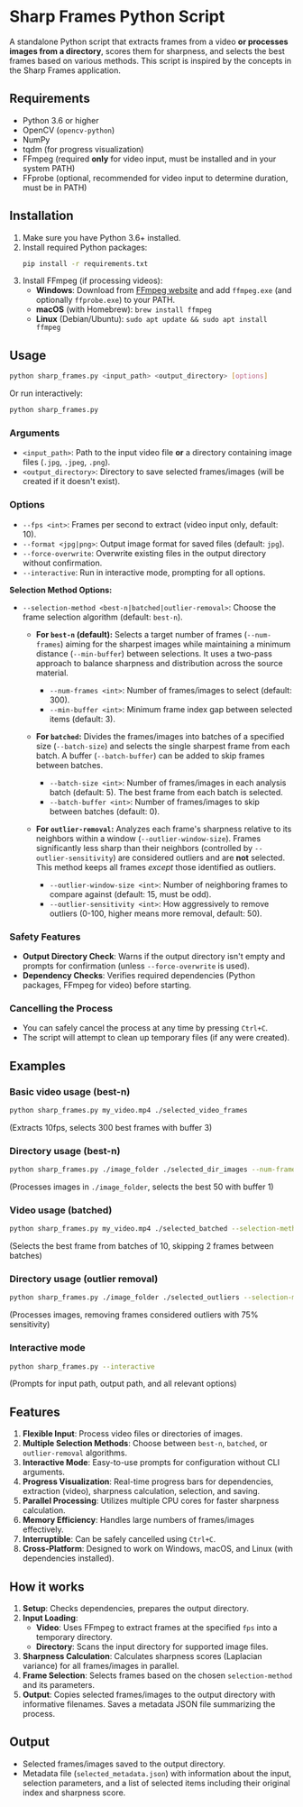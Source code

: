 # Sharp Frames Python Script

A standalone Python script that extracts frames from a video **or processes images from a directory**, scores them for sharpness, and selects the best frames based on various methods. This script is inspired by the concepts in the Sharp Frames application.

## Requirements

- Python 3.6 or higher
- OpenCV (`opencv-python`)
- NumPy
- tqdm (for progress visualization)
- FFmpeg (required **only** for video input, must be installed and in your system PATH)
- FFprobe (optional, recommended for video input to determine duration, must be in PATH)

## Installation

1.  Make sure you have Python 3.6+ installed.
2.  Install required Python packages:
    ```bash
    pip install -r requirements.txt
    ```
3.  Install FFmpeg (if processing videos):
    *   **Windows**: Download from [FFmpeg website](https://ffmpeg.org/download.html) and add `ffmpeg.exe` (and optionally `ffprobe.exe`) to your PATH.
    *   **macOS** (with Homebrew): `brew install ffmpeg`
    *   **Linux** (Debian/Ubuntu): `sudo apt update && sudo apt install ffmpeg`

## Usage

```bash
python sharp_frames.py <input_path> <output_directory> [options]
```
Or run interactively:
```bash
python sharp_frames.py
```

### Arguments

-   `<input_path>`: Path to the input video file **or** a directory containing image files (`.jpg`, `.jpeg`, `.png`).
-   `<output_directory>`: Directory to save selected frames/images (will be created if it doesn't exist).

### Options

-   `--fps <int>`: Frames per second to extract (video input only, default: 10).
-   `--format <jpg|png>`: Output image format for saved files (default: `jpg`).
-   `--force-overwrite`: Overwrite existing files in the output directory without confirmation.
-   `--interactive`: Run in interactive mode, prompting for all options.

**Selection Method Options:**

-   `--selection-method <best-n|batched|outlier-removal>`: Choose the frame selection algorithm (default: `best-n`).

    -   **For `best-n` (default):** Selects a target number of frames (`--num-frames`) aiming for the sharpest images while maintaining a minimum distance (`--min-buffer`) between selections. It uses a two-pass approach to balance sharpness and distribution across the source material.
        -   `--num-frames <int>`: Number of frames/images to select (default: 300).
        -   `--min-buffer <int>`: Minimum frame index gap between selected items (default: 3).

    -   **For `batched`:** Divides the frames/images into batches of a specified size (`--batch-size`) and selects the single sharpest frame from each batch. A buffer (`--batch-buffer`) can be added to skip frames between batches.
        -   `--batch-size <int>`: Number of frames/images in each analysis batch (default: 5). The best frame from each batch is selected.
        -   `--batch-buffer <int>`: Number of frames/images to skip between batches (default: 0).

    -   **For `outlier-removal`:** Analyzes each frame's sharpness relative to its neighbors within a window (`--outlier-window-size`). Frames significantly less sharp than their neighbors (controlled by `--outlier-sensitivity`) are considered outliers and are **not** selected. This method keeps all frames *except* those identified as outliers.
        -   `--outlier-window-size <int>`: Number of neighboring frames to compare against (default: 15, must be odd).
        -   `--outlier-sensitivity <int>`: How aggressively to remove outliers (0-100, higher means more removal, default: 50).

### Safety Features

-   **Output Directory Check**: Warns if the output directory isn't empty and prompts for confirmation (unless `--force-overwrite` is used).
-   **Dependency Checks**: Verifies required dependencies (Python packages, FFmpeg for video) before starting.

### Cancelling the Process

-   You can safely cancel the process at any time by pressing `Ctrl+C`.
-   The script will attempt to clean up temporary files (if any were created).

## Examples

### Basic video usage (best-n)

```bash
python sharp_frames.py my_video.mp4 ./selected_video_frames
```
(Extracts 10fps, selects 300 best frames with buffer 3)

### Directory usage (best-n)

```bash
python sharp_frames.py ./image_folder ./selected_dir_images --num-frames 50 --min-buffer 1
```
(Processes images in `./image_folder`, selects the best 50 with buffer 1)

### Video usage (batched)

```bash
python sharp_frames.py my_video.mp4 ./selected_batched --selection-method batched --batch-size 10 --batch-buffer 2
```
(Selects the best frame from batches of 10, skipping 2 frames between batches)

### Directory usage (outlier removal)

```bash
python sharp_frames.py ./image_folder ./selected_outliers --selection-method outlier-removal --outlier-sensitivity 75
```
(Processes images, removing frames considered outliers with 75% sensitivity)

### Interactive mode

```bash
python sharp_frames.py --interactive
```
(Prompts for input path, output path, and all relevant options)

## Features

1.  **Flexible Input**: Process video files or directories of images.
2.  **Multiple Selection Methods**: Choose between `best-n`, `batched`, or `outlier-removal` algorithms.
3.  **Interactive Mode**: Easy-to-use prompts for configuration without CLI arguments.
4.  **Progress Visualization**: Real-time progress bars for dependencies, extraction (video), sharpness calculation, selection, and saving.
5.  **Parallel Processing**: Utilizes multiple CPU cores for faster sharpness calculation.
6.  **Memory Efficiency**: Handles large numbers of frames/images effectively.
7.  **Interruptible**: Can be safely cancelled using `Ctrl+C`.
8.  **Cross-Platform**: Designed to work on Windows, macOS, and Linux (with dependencies installed).

## How it works

1.  **Setup**: Checks dependencies, prepares the output directory.
2.  **Input Loading**:
    *   **Video**: Uses FFmpeg to extract frames at the specified `fps` into a temporary directory.
    *   **Directory**: Scans the input directory for supported image files.
3.  **Sharpness Calculation**: Calculates sharpness scores (Laplacian variance) for all frames/images in parallel.
4.  **Frame Selection**: Selects frames based on the chosen `selection-method` and its parameters.
5.  **Output**: Copies selected frames/images to the output directory with informative filenames. Saves a metadata JSON file summarizing the process.

## Output

-   Selected frames/images saved to the output directory.
-   Metadata file (`selected_metadata.json`) with information about the input, selection parameters, and a list of selected items including their original index and sharpness score. 